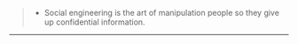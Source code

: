 > - Social engineering is the art of manipulation people so they give up confidential information.

---
